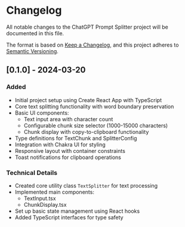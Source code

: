 # Changelog
All notable changes to the ChatGPT Prompt Splitter project will be documented in this file.

The format is based on [Keep a Changelog](https://keepachangelog.com/en/1.0.0/),
and this project adheres to [Semantic Versioning](https://semver.org/spec/v2.0.0.html).

## [0.1.0] - 2024-03-20
### Added
- Initial project setup using Create React App with TypeScript
- Core text splitting functionality with word boundary preservation
- Basic UI components:
  - Text input area with character count
  - Configurable chunk size selector (1000-15000 characters)
  - Chunk display with copy-to-clipboard functionality
- Type definitions for TextChunk and SplitterConfig
- Integration with Chakra UI for styling
- Responsive layout with container constraints
- Toast notifications for clipboard operations

### Technical Details
- Created core utility class `TextSplitter` for text processing
- Implemented main components:
  - TextInput.tsx
  - ChunkDisplay.tsx
- Set up basic state management using React hooks
- Added TypeScript interfaces for type safety 